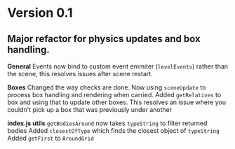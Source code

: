 # Version 0.1
## Major refactor for physics updates and box handling. 
**General**
Events now bind to custom event emmiter (`levelEvents`) rather than the scene, this resolves issues after scene restart.

**Boxes**
Changed the way checks are done. Now using `sceneUpdate` to process box handling and rendering when carried.
Added `getRelatives` to box and using that to update other boxes. This resolves an issue where you couldn't pick up a box that was previously under another

**index.js utils**
`getBodiesAround` now takes `typeString` to filter returned bodies
Added `closestOfType` which finds the closest object of `typeString`
Added `getFirst` to `AroundGrid`